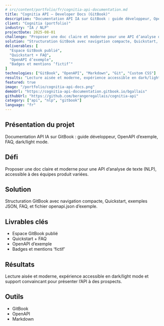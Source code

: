 ```yaml
---
# src/content/portfolio/fr/cognitia-api-documentation.md
title: "Cognitia API — Developer Docs (GitBook)"
description: "Documentation API IA sur GitBook : guide développeur, OpenAPI d’exemple, FAQ, dark/light mode."
client: "Cognitia (portfolio)"
industry: "IA / NLP"
projectDate: 2025-08-01
challenge: "Proposer une doc claire et moderne pour une API d’analyse de texte (NLP), accessible à des équipes produit variées."
solution: "Structuration GitBook avec navigation compacte, Quickstart, exemples JSON, FAQ, et fichier openapi.json d’exemple."
deliverables: [
  "Espace GitBook publié",
  "Quickstart + FAQ",
  "OpenAPI d’exemple",
  "Badges et mentions ‘fictif’"
]
technologies: ["GitBook", "OpenAPI", "Markdown", "Git", "Custom CSS"]
results: "Lecture aisée et moderne, expérience accessible en dark/light mode et support convaincant pour présenter l’API à des prospects."
featured: true
image: "/portfolio/cognitia-api-docs.png"
demoUrl: "https://cognitia-api-documentation.gitbook.io/bgallais"
githubUrl: "https://github.com/berangeregallais/cognitia-api"
category: ["api", "nlp", "gitbook"]
language: "fr"
---
```


## Présentation du projet

Documentation API IA sur GitBook : guide développeur, OpenAPI d’exemple, FAQ, dark/light mode.

## Défi

Proposer une doc claire et moderne pour une API d’analyse de texte (NLP), accessible à des équipes produit variées.

## Solution

Structuration GitBook avec navigation compacte, Quickstart, exemples JSON, FAQ, et fichier openapi.json d’exemple.

## Livrables clés

- Espace GitBook publié  
- Quickstart + FAQ  
- OpenAPI d’exemple  
- Badges et mentions ‘fictif’  

## Résultats

Lecture aisée et moderne, expérience accessible en dark/light mode et support convaincant pour présenter l’API à des prospects.

## Outils

- GitBook  
- OpenAPI  
- Markdown  

